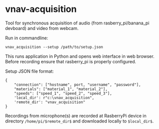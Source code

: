 # vnav-acquisition

Tool for synchronous acquisition of audio (from rasberry_pi/banana_pi devboard)
and video from webcam.


Run in commandline:
```commandline
vnav_acquisition --setup /path/to/setup.json
```
This runs application in Python and opens web interface in web browser. Before recording ensure that rasberry_pi is properly configured.

Setup JSON file format:
```
{
    "connection": ["hostname", port, "username", "password"], 
    "materials": ["material_1", "material_2"],
    "speeds": ["speed_1", "speed_2", "speed_3"],
    'local_dir': r"c:\vnav_acquisition",
    'remote_dir': "vnav_acquisition"    
}
```

Recordings from microphone(s) are recorded at RasberryPi device in directory `/home/pi/$remote_dir$` and downloaded locally to `$local_dir$`.